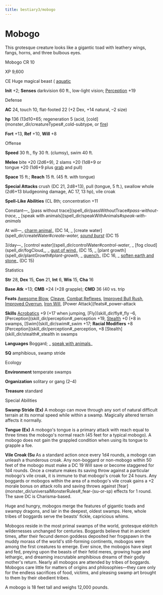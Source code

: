 ```yaml
---
title: bestiary3/mobogo
---
```

# Mobogo

This grotesque creature looks like a gigantic toad with leathery wings, fangs, horns, and three bulbous eyes.

Mobogo CR 10

XP 9,600

CE Huge magical beast ( [aquatic](monster_dir/creatureTypes#_aquatic-subtype)

**Init** +2; **Senses** darkvision 60 ft., low-light vision; [Perception](skill_dir/perception#_perception) +19

Defense

**AC** 24, touch 10, flat-footed 22 (+2 Dex, +14 natural, –2 size)

**hp** 136 (13d10+65; regeneration 5 (acid, [cold](monster_dir/creatureTypes#_cold-subtype, or [fire](monster_dir/creatureTypes#_fire-subtype))

**Fort** +13, **Ref** +10, **Will** +8

Offense

**Speed** 30 ft., fly 30 ft. (clumsy), swim 40 ft.

**Melee** bite +20 (2d6+9), 2 slams +20 (1d8+9 or  
tongue +20 (1d6+9 plus [grab](monster_dir/universalMonsterRules#_grab) and pull)

**Space** 15 ft.; **Reach** 15 ft. (45 ft. with tongue)

**Special Attacks** crush (DC 21, 2d8+13), pull (tongue, 5 ft.), swallow whole (2d6+13 bludgeoning damage, AC 17, 13 hp), vile croak

**Spell-Like Abilities** (CL 8th; concentration +11

Constant—_ [pass without trace](spell_dir/passWithoutTrace#_pass-without-trace_, _ [speak with animals](spell_dir/speakWithAnimals#_speak-with-animals_

At will—_ [charm animal](spell_dir/charmAnimal#_charm-animal)_ (DC 14, _ [create water](spell_dir/createWater#_create-water, [sound burst](spell_dir/soundBurst#_sound-burst)_ (DC 15

3/day—_ [control water](spell_dir/controlWater#_control-water_, _ [fog cloud](spell_dir/fogCloud_, _ [gust of wind](spell_dir/gustOfWind#_gust-of-wind)_ (DC 15, _ [plant growth](spell_dir/plantGrowth#_plant-growth_, _ [quench](spell_dir/quench#_quench)_ (DC 16, _ [soften earth and stone](spell_dir/softenEarthAndStone#_soften-earth-and-stone)_ (DC 15)

Statistics

**Str** 28, **Dex** 15, **Con** 21, **Int** 6, **Wis** 15, **Cha** 16

**Base Atk** +13; **CMB** +24 (+28 grapple); **CMD** 36 (40 vs. trip

**Feats** [Awesome Blow](monster_dir/monsterFeats#_awesome-blow), [Cleave](feats#_cleave), [Combat Reflexes](feats#_combat-reflexes), [Improved Bull Rush](feats#_improved-bull-rush), [Improved Overrun](feats#_improved-overrun), [Iron Will](feats#_iron-will), [Power Attack](feats#_power-attack

**Skills** [Acrobatics](skill_dir/acrobatics#_acrobatics) +9 (+17 when jumping, [Fly](skill_dir/fly#_fly –6, [Perception](skill_dir/perception#_perception +19, [Stealth](skill_dir/stealth#_stealth) +0 (+8 in swamps, [Swim](skill_dir/swim#_swim +17; **Racial Modifiers** +8 [Perception](skill_dir/perception#_perception, +8 [Stealth](skill_dir/stealth#_stealth in swamps

**Languages** Boggard; _ [speak with animals](spell_dir/speakWithAnimals#_speak-with-animals)_

**SQ** amphibious, swamp stride

Ecology

**Environment** temperate swamps

**Organization** solitary or gang (2–4)

**Treasure** standard

Special Abilities

**Swamp Stride (Ex)** A mobogo can move through any sort of natural difficult terrain at its normal speed while within a swamp. Magically altered terrain affects it normally.

**Tongue (Ex)** A mobogo's tongue is a primary attack with reach equal to three times the mobogo's normal reach (45 feet for a typical mobogo). A mobogo does not gain the grappled condition when using its tongue to grapple a foe.

**Vile Croak (Su** As a standard action once every 1d4 rounds, a mobogo can unleash a thunderous croak. Any non-boggard or non-mobogo within 50 feet of the mobogo must make a DC 19 Will save or become staggered for 1d4 rounds. Once a creature makes its saving throw against a particular mobogo's vile croak, it is immune to that mobogo's croak for 24 hours. Any boggards or mobogos within the area of a mobogo's vile croak gains a +2 morale bonus on attack rolls and saving throws against [fear](monster_dir/universalMonsterRules#_fear-(su-or-sp) effects for 1 round. The save DC is Charisma-based.

Huge and hungry, mobogos merge the features of gigantic toads and swampy dragons, and lair in the deepest, oldest swamps. Here, whole tribes of boggards serve the beasts' fickle, capricious whims.

Mobogos reside in the most primal swamps of the world, grotesque eldritch wildernesses unchanged for centuries. Boggards believe that in ancient times, after their fecund demon goddess deposited her frogspawn in the muddy morass of the world's still-forming continents, mobogos were among the first creatures to emerge. Ever since, the mobogos have slept and fed, preying upon the beasts of their fetid meres, growing huge and lethargic, and dreaming inscrutable amphibious dreams of their godly mother's return. Nearly all mobogos are attended by tribes of boggards. Mobogos care little for matters of origins and philosophies—they care only for the endless sacrifices of food, victims, and pleasing swamp art brought to them by their obedient tribes.

A mobogo is 18 feet tall and weighs 12,000 pounds.

